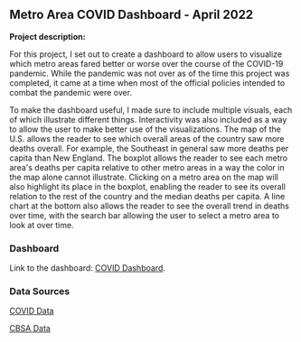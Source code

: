 ## Metro Area COVID Dashboard - April 2022

**Project description:** 

For this project, I set out to create a dashboard to allow users to visualize which metro areas fared better or worse over the course of the COVID-19 pandemic. While the pandemic was not over as of the time this project was completed, it came at a time when most of the official policies intended to combat the pandemic were over. 

To make the dashboard useful, I made sure to include multiple visuals, each of which illustrate different things. Interactivity was also included as a way to allow the user to make better use of the visualizations. The map of the U.S. allows the reader to see which overall areas of the country saw more deaths overall. For example, the Southeast in general saw more deaths per capita than New England. The boxplot allows the reader to see each metro area's deaths per capita relative to other metro areas in a way the color in the map alone cannot illustrate. Clicking on a metro area on the map will also highlight its place in the boxplot, enabling the reader to see its overall relation to the rest of the country and the median deaths per capita. A line chart at the bottom also allows the reader to see the overall trend in deaths over time, with the search bar allowing the user to select a metro area to look at over time.


### Dashboard

Link to the dashboard: [COVID Dashboard](https://public.tableau.com/app/profile/reed.koval/viz/Covid_16503386987270/Dashboard1).

### Data Sources

[COVID Data](https://apidocs.covidactnow.org/)

[CBSA Data](https://www.nber.org/research/data/census-core-based-statistical-area-cbsa-federal-information-processing-series-fips-county-crosswalk)
